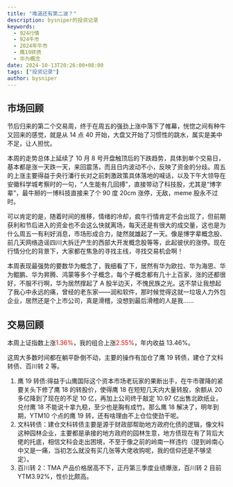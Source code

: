 ```yaml
---
title: "难道还有第二波？"
description: bysniper的投资记录
keywords:
  - 924行情
  - 924牛市
  - 2024年牛市
  - 鹰19转债
  - 华为概念
date: 2024-10-13T20:26:00+08:00
tags: ["投资记录"]
author: bysniper
---
```


## 市场回顾

节后归来的第二个交易周，终于在周五的强劲上涨中落下了帷幕，恍惚之间有种牛又回来的感觉，就是从 14 点 40 开始，大盘又开始了习惯性的跳水，属实是美中不足，让人担忧。

本周的走势总体上延续了 10 月 8 号开盘触顶后的下跌趋势，具体到单个交易日，基本都是涨一天跌一天，来回震荡，而且日内波动不小，反映了资金的分歧。周五的上涨主要得益于央行潘行长对之前刺激政策具体落地的喊话，以及下午大领导在安徽科学城考察时的一句，“人生能有几回搏”，直接带动了科技股，尤其是“博字辈”，最牛掰的一博科技直接来了个 90 度 20cm 涨停，无敌，meme 股永不过时。

可以肯定的是，随着时间的推移，情绪的冷却，疯牛行情肯定不会出现了，但前期获利和节后进入的资金也不会这么快就离场，每天还是有很大的成交量，这也是为什么周五一有利好消息，市场形成合力，陡然就雄起了一天。像是博字辈概念股、前几天网络造谣四川大拆迁产生的西部大开发概念股等等，此起彼伏的涨停。现在行情分化的背景下，大家都在焦急的寻找主线，寻找交易机会啊！

本周表现最强势的要数华为概念了，我细看了下，居然有华为欧拉、华为海思、华为鲲鹏、华为昇腾、鸿蒙等多个子概念，每个子概念都有几十上百家，涨的还都很好，不服不行啊，华为居然撑起了 A 股半边天，不愧民族之光。这不禁让我想起了我心中永远的痛，曾经的老东家——润和软件，那时候觉得这就一垃圾人力外包企业，居然还是个上市公司，真是滑稽，没想到最后滑稽的人是我……

## 交易回顾

本周上证指数上涨<font color=red>1.36%</font>，我的组合上涨<font color=red>2.55%</font>，年内收益 13.46%。

这周大多数时间都在躺平卧倒不动，主要的操作有加仓了鹰 19 转债，建仓了文科转债、百川转 2 等。

1. 鹰 19 转债:得益于山鹰国际这个资本市场老玩家的果断出手，在牛市骤降的紧要关头下修了鹰 18 的转股价，使得鹰 18 在短短几天内大量转股，余额从 20 多亿降到了现在的不足 10 亿，再加上公司终于敲定 10.97 亿出售北欧纸业，兑付鹰 18 不能说十拿九稳，至少也是胸有成竹。那么鹰 18 解决了，明年到期，YTM10 个点的鹰 19 转，还有啥理由不上仓位使劲干呢。
2. 文科转债：建仓文科转债主要是源于财政部帮助地方政府化债的逻辑，像文科这种园林企业，主要都是承接的地方政府的园林生意，地方债现在有了背后大佬的托底，相信文科会走出困境，不至于像之前的岭南一样违约（提到岭南心中又是一痛，当初怎么就没有买几张等大佬收购呢，我的信仰还是不够坚定）。
3. 百川转 2：TMA 产品价格居高不下，正丹第三季度业绩爆涨，百川转 2 目前 YTM3.92%，性价比颇高。
